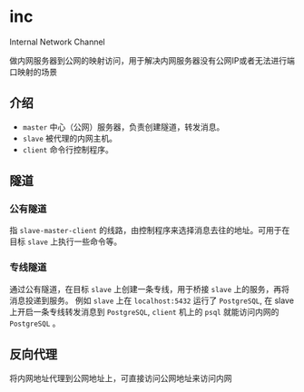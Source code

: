 # inc

Internal Network Channel 

做内网服务器到公网的映射访问，用于解决内网服务器没有公网IP或者无法进行端口映射的场景

## 介绍

* `master` 中心（公网）服务器，负责创建隧道，转发消息。
* `slave`  被代理的内网主机。
* `client` 命令行控制程序。

## 隧道

### 公有隧道

指 `slave-master-client` 的线路，由控制程序来选择消息去往的地址。可用于在目标 `slave` 上执行一些命令等。

### 专线隧道

通过公有隧道，在目标 `slave` 上创建一条专线，用于桥接 `slave` 上的服务，再将消息投递到服务。
例如 `slave` 上在 `localhost:5432` 运行了 `PostgreSQL`, 在 slave 上开启一条专线转发消息到 `PostgreSQL`,
`client` 机上的 `psql` 就能访问内网的 `PostgreSQL` 。

## 反向代理

将内网地址代理到公网地址上，可直接访问公网地址来访问内网

